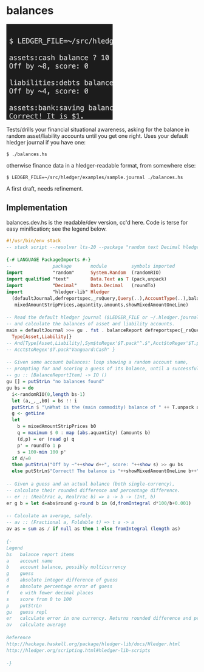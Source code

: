 # balances

![](balances.png)

Tests/drills your financial situational awareness, asking for the balance
in random asset/liability accounts until you get one right.
Uses your default hledger journal if you have one:
```
$ ./balances.hs
```
otherwise finance data in a hledger-readable format, from somewhere else:
```
$ LEDGER_FILE=~/src/hledger/examples/sample.journal ./balances.hs
```

A first draft, needs refinement.

## Implementation

balances.dev.hs is the readable/dev version, cc'd here.
Code is terse for easy minification; see the legend below.

<!-- do not edit here; copy from balances.dev.hs -->
<!-- can check this with ln README.md README.lhs; stack exec -- ghcid -c 'ghci -pgmL markdown-unlit README.lhs' but better to just copy -->
```haskell
#!/usr/bin/env stack
-- stack script --resolver lts-20 --package "random text Decimal hledger-lib" --verbosity info

{-# LANGUAGE PackageImports #-}
--               package       module         symbols imported
import           "random"      System.Random  (randomRIO)
import qualified "text"        Data.Text as T (pack,unpack)
import           "Decimal"     Data.Decimal   (roundTo)
import           "hledger-lib" Hledger
  (defaultJournal,defreportspec,_rsQuery,Query(..),AccountType(..),balanceReport,
   mixedAmountStripPrices,aquantity,amounts,showMixedAmountOneLine)

-- Read the default hledger journal ($LEDGER_FILE or ~/.hledger.journal)
-- and calculate the balances of asset and liability accounts.
main = defaultJournal >>= gu . fst . balanceReport defreportspec{_rsQuery=
  Type[Asset,Liability]}
-- And[Type[Asset,Liability],Sym$toRegex'$T.pack"^.$",Acct$toRegex'$T.pack"paypal"] }
-- Acct$toRegex'$T.pack"Vanguard:Cash" }

-- Given some account balances: loop showing a random account name,
-- prompting for and scoring a guess of its balance, until a successful guess.
-- gu :: [BalanceReportItem] -> IO ()
gu [] = putStrLn "no balances found"
gu bs = do
  i<-randomRIO(0,length bs-1)
  let (a,_,_,b0) = bs !! i
  putStrLn $ "\nWhat is the (main commodity) balance of " ++ T.unpack a ++ " ?\nEnter a positive integer: "
  g <- getLine
  let
    b = mixedAmountStripPrices b0
    q = maximum $ 0 : map (abs.aquantity) (amounts b)
    (d,p) = er (read g) q
    p' = roundTo 1 p
    s = 100-min 100 p'
  if d/=0
  then putStrLn("Off by ~"++show d++", score: "++show s) >> gu bs
  else putStrLn$"Correct! The balance is "++showMixedAmountOneLine b++"."

-- Given a guess and an actual balance (both single-currency),
-- calculate their rounded difference and percentage difference.
-- er :: (RealFrac a, RealFrac b) => a -> b -> (Int, b)
er g b = let d=abs$round g-round b in (d,fromIntegral d*100/b+0.001)

-- Calculate an average, safely.
-- av :: (Fractional a, Foldable t) => t a -> a
av as = sum as / if null as then 1 else fromIntegral (length as)

{- 
Legend
bs   balance report items
a    account name
b    account balance, possibly multicurrency
g    guess
d    absolute integer difference of guess
e    absolute percentage error of guess
f    e with fewer decimal places
s    score from 0 to 100
p    putStrLn
gu   guess repl
er   calculate error in one currency. Returns rounded difference and percentage difference.
av   calculate average

Reference
http://hackage.haskell.org/package/hledger-lib/docs/Hledger.html
http://hledger.org/scripting.html#hledger-lib-scripts

-}
```
